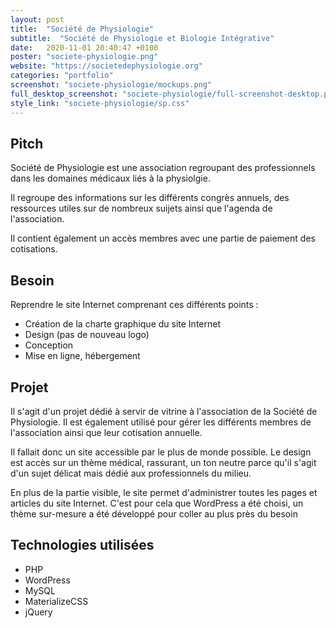 ```yaml
---
layout: post
title:  "Société de Physiologie"
subtitle:  "Société de Physiologie et Biologie Intégrative"
date:   2020-11-01 20:40:47 +0100
poster: "societe-physiologie.png"
website: "https://societedephysiologie.org"
categories: "portfolio"
screenshot: "societe-physiologie/mockups.png"
full_desktop_screenshot: "societe-physiologie/full-screenshot-desktop.png"
style_link: "societe-physiologie/sp.css"
---
```


## Pitch

Société de Physiologie est une association regroupant des professionnels dans les domaines médicaux liés à la physiolgie.

Il regroupe des informations sur les différents congrès annuels, des ressources utiles sur de nombreux suijets ainsi que l'agenda de l'association.

Il contient également un accès membres avec une partie de paiement des cotisations.

## Besoin

Reprendre le site Internet comprenant ces différents points :

- Création de la charte graphique du site Internet
- Design (pas de nouveau logo)
- Conception
- Mise en ligne, hébergement

## Projet

Il s'agit d'un projet dédié à servir de vitrine à l'association de la Société de Physiologie. Il est également utilisé pour gérer les différents membres de l'association ainsi que leur cotisation annuelle.

Il fallait donc un site accessible par le plus de monde possible. Le design est accès sur un thème médical, rassurant, un ton neutre parce qu'il s'agit d'un sujet délicat mais dédié aux professionnels du milieu.

En plus de la partie visible, le site permet d'administrer toutes les pages et articles du site Internet. C'est pour cela que WordPress a été choisi, un thème sur-mesure a été développé pour coller au plus près du besoin

## Technologies utilisées

- PHP
- WordPress
- MySQL
- MaterializeCSS
- jQuery
